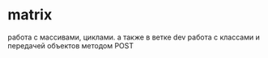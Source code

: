 # matrix
работа с массивами, циклами.
а также в ветке dev работа с классами и передачей объектов методом POST
